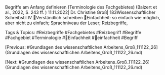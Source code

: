 Begriffe am Anfang definieren (Terminologie des Fachgebietes)
(Balzert et al., 2022, S. 243 ff. )
11.11.2022| Dr. Christine Groß| 183Wissenschaftlicher Schreibstil IV
Verständlich schreiben
Einfachheit: so einfach wie möglich, aber nicht zu einfach; Sprachniveau der Leser; Reizbegriffe, 

   Tags & Topics:
   #Reizbegriffe
   #Fachgebietes
   #Reizbegriff
   #Begriffe
   #Fachgebiet
   #Terminologie
   #Einfachheit
   #einfachheit
   #Begriff

[Previous: #Grundlagen des wissenschaftlichen Arbeitens_Groß_111122_26](Grundlagen des wissenschaftlichen Arbeitens_Groß_111122_26.md)

[Next: #Grundlagen des wissenschaftlichen Arbeitens_Groß_111122_26](Grundlagen des wissenschaftlichen Arbeitens_Groß_111122_26.md)